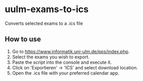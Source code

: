 # uulm-exams-to-ics

Converts selected exams to a .ics file

## How to use

1. Go to <https://www.informatik.uni-ulm.de/pps/index.php>.
2. Select the exams you wish to export.
3. Paste the script into the console and execute it.
4. Click on 'Exportieren' -> 'ICS' and select download location.
5. Open the .ics file with your preferred calendar app.
